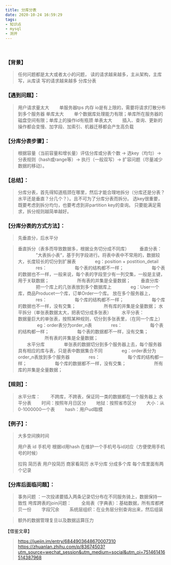 ```yaml
---
title: 分库分表
date: 2020-10-24 16:59:29
tags:
- 知识点
- mysql
- 测开
---
```

<br>

### 【背景】
>    任何问题都是太大或者太小的问题，
    读的请求越来越多，主从架构，主库写，从库读
    写的请求越来越多 分库分表

### 【遇到问题】：
>    用户请求量太大
        &emsp;&emsp;单服务器tps 内存 io是有上限的，需要将请求打散分布到多个服务器
    单库太大
        &emsp;&emsp;单个数据库处理能力有限；单库所在服务器的磁盘空间有限；单库上的操作id有瓶颈
    单表太大
        &emsp;&emsp;插入、查询、更新的操作都会变慢、加字段、加索引、机器迁移都会产生高负载

### 【分库分表步骤】：
 >    根据容量（当前容量和增长量）评估分库或分表个数 -> 选key（均匀）-> 分表规则（hash或range等）-> 执行（一般双写）-> 扩容问题（尽量减少数据的移动）。       

### 【总结】：
>    分库分表，首先得知道瓶颈在哪里，然后才能合理地拆分（分库还是分表？水平还是垂直？分几个？）。且不可为了分库分表而拆分。
    选key很重要，既要考虑到拆分均匀，也要考虑到非partition key的查询。
    只要能满足需求，拆分规则越简单越好。

### 【分库分表的方式方法】：
>    先垂直分，后水平分

>    垂直拆分（表多而导致数据多，根据业务切分成不同库）
        &emsp;&emsp;垂直分表：
            &emsp;&emsp;&emsp;&emsp;”大表拆小表“，基于列字段进行。将表中表中不常用的，数据较大，长度较长的切分到扩展表
            &emsp;&emsp;&emsp;&emsp;eg：position + postition_detail
            &emsp;&emsp;&emsp;&emsp;res：
                &emsp;&emsp;&emsp;&emsp;&emsp;&emsp;每个表的结构都不一样；
                &emsp;&emsp;&emsp;&emsp;&emsp;&emsp;每个表的数据也不一样，一般来说，每个表的字段至少有一列交集，一般是主键，用于关联数据；
                &emsp;&emsp;&emsp;&emsp;&emsp;&emsp;所有表的并集是全量数据；
        &emsp;&emsp;垂直分库·
            &emsp;&emsp;&emsp;&emsp;把一个库上的几张表放到多个数据库上
            &emsp;&emsp;&emsp;&emsp;eg：User一个库，商品Producet一个库，订单Order一个库。 放在多个服务器上，
            &emsp;&emsp;&emsp;&emsp;res：
                &emsp;&emsp;&emsp;&emsp;&emsp;&emsp;每个库的结构都不一样；
                &emsp;&emsp;&emsp;&emsp;&emsp;&emsp;每个库的数据也不一样，没有交集；
                &emsp;&emsp;&emsp;&emsp;&emsp;&emsp;所有库的并集是全量数据；
    水平拆分（单张表数据太大，把表切分成多张表）
        &emsp;&emsp;水平分表：
            &emsp;&emsp;&emsp;&emsp;数据量巨大的单张表，按照某种规则，切分到多张表里，（在同一个库上）
           &emsp;&emsp;&emsp;&emsp; eg：order表分为order_n表
            &emsp;&emsp;&emsp;&emsp;res：
                &emsp;&emsp;&emsp;&emsp;&emsp;&emsp;每个表的结构都一样；
                &emsp;&emsp;&emsp;&emsp;&emsp;&emsp;每个表的数据都不一样，没有交集；
                &emsp;&emsp;&emsp;&emsp;&emsp;&emsp;所有表的并集是全量数据；                
        &emsp;&emsp;水平分库
            &emsp;&emsp;&emsp;&emsp;单张表的数据切分到多个服务器上去，每个服务器具有相应的库与表，只是表中数据集合不同
            &emsp;&emsp;&emsp;&emsp;eg：order表分为order_n表放到多个服务器
            &emsp;&emsp;&emsp;&emsp;res： 
                &emsp;&emsp;&emsp;&emsp;&emsp;&emsp;每个库的结构都一样；
                &emsp;&emsp;&emsp;&emsp;&emsp;&emsp;每个库的数据都不一样，没有交集；
                &emsp;&emsp;&emsp;&emsp;&emsp;&emsp;所有库的并集是全量数据；
### 【规则】：
>    水平分库：
        &emsp;&emsp;不跨库，不跨表，保证同一类的数据都在一个服务器上
    水平分表
        &emsp;&emsp;时间：按照年月日区分
        &emsp;&emsp;地狱：按照省市区分
        &emsp;&emsp;大小：从0-1000000一个表
        &emsp;&emsp;hash：用户ud取模
### 【例子】：
>    大多空间换时间
>
>    用户表 id 手机号
    根据id用hash 在维护一个手机号与id对应（方便使用手机号的时候）
>
>    拉钩 简历表 用户投简历 商家看简历
    水平分库 分成多个库 每个库里面有两个记录 

### 【分库后面临问题】：
>    事务问题    ：一次投递要插入两条记录切分布在不同服务骑上，数据保持一致性
    垮库跨表的join问题：
        &emsp;&emsp;全局表（字典表）：基础数据，所有库都拷贝一份
        &emsp;&emsp;字段冗余
        &emsp;&emsp;系统层组织：在业务层分别查询出来，然后组装

>    额外的数据管理复旦以及数据运算压力
        
【借鉴文章】
>    https://juejin.im/entry/6844903648670007310
    https://zhuanlan.zhihu.com/p/83674503?utm_source=wechat_session&utm_medium=social&utm_oi=751461416514387968